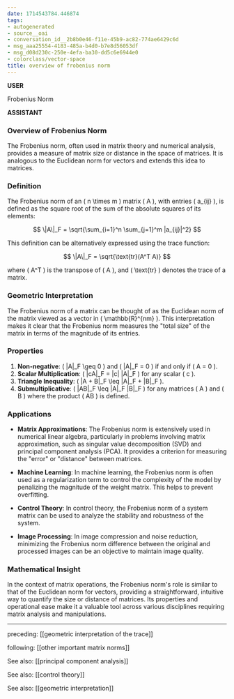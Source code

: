 ```yaml
---
date: 1714543784.446874
tags:
- autogenerated
- source__oai
- conversation_id__2b8b0e46-f11e-45b9-ac82-774ae6429c6d
- msg_aaa25554-4183-485a-b4d0-b7e8d56053df
- msg_d08d230c-250e-4efa-ba30-dd5c6e6944e0
- colorclass/vector-space
title: overview of frobenius norm
---
```


**USER**

Frobenius Norm


**ASSISTANT**

### Overview of Frobenius Norm

The Frobenius norm, often used in matrix theory and numerical analysis, provides a measure of matrix size or distance in the space of matrices. It is analogous to the Euclidean norm for vectors and extends this idea to matrices.

### Definition

The Frobenius norm of an \( n \times m \) matrix \( A \), with entries \( a_{ij} \), is defined as the square root of the sum of the absolute squares of its elements:

$$
\|A\|_F = \sqrt{\sum_{i=1}^n \sum_{j=1}^m |a_{ij}|^2}
$$

This definition can be alternatively expressed using the trace function:

$$
\|A\|_F = \sqrt{\text{tr}(A^T A)}
$$

where \( A^T \) is the transpose of \( A \), and \( \text{tr} \) denotes the trace of a matrix.

### Geometric Interpretation

The Frobenius norm of a matrix can be thought of as the Euclidean norm of the matrix viewed as a vector in \( \mathbb{R}^{nm} \). This interpretation makes it clear that the Frobenius norm measures the "total size" of the matrix in terms of the magnitude of its entries.

### Properties

1. **Non-negative**: \( \|A\|_F \geq 0 \) and \( \|A\|_F = 0 \) if and only if \( A = 0 \).
2. **Scalar Multiplication**: \( \|cA\|_F = |c| \|A\|_F \) for any scalar \( c \).
3. **Triangle Inequality**: \( \|A + B\|_F \leq \|A\|_F + \|B\|_F \).
4. **Submultiplicative**: \( \|AB\|_F \leq \|A\|_F \|B\|_F \) for any matrices \( A \) and \( B \) where the product \( AB \) is defined.

### Applications

- **Matrix Approximations**: The Frobenius norm is extensively used in numerical linear algebra, particularly in problems involving matrix approximation, such as singular value decomposition (SVD) and principal component analysis (PCA). It provides a criterion for measuring the "error" or "distance" between matrices.
  
- **Machine Learning**: In machine learning, the Frobenius norm is often used as a regularization term to control the complexity of the model by penalizing the magnitude of the weight matrix. This helps to prevent overfitting.

- **Control Theory**: In control theory, the Frobenius norm of a system matrix can be used to analyze the stability and robustness of the system.

- **Image Processing**: In image compression and noise reduction, minimizing the Frobenius norm difference between the original and processed images can be an objective to maintain image quality.

### Mathematical Insight

In the context of matrix operations, the Frobenius norm's role is similar to that of the Euclidean norm for vectors, providing a straightforward, intuitive way to quantify the size or distance of matrices. Its properties and operational ease make it a valuable tool across various disciplines requiring matrix analysis and manipulations.


---

preceding: [[geometric interpretation of the trace]]  


following: [[other important matrix norms]]

See also: [[principal component analysis]]


See also: [[control theory]]


See also: [[geometric interpretation]]
